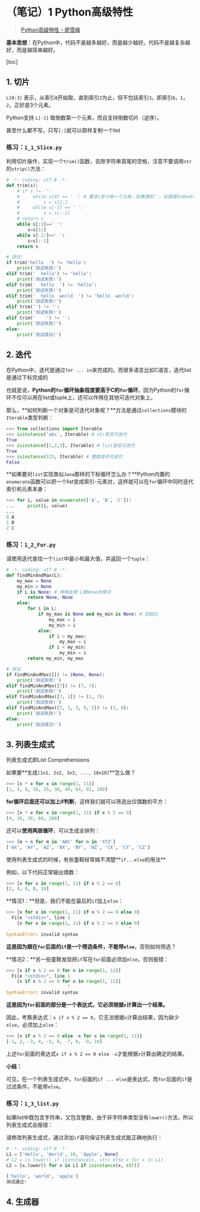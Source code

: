# （笔记）1 Python高级特性

> [Python高级特性 - 廖雪峰](https://www.liaoxuefeng.com/wiki/1016959663602400/1017269809315232)

**基本思想**：在Python中，代码不是越多越好，而是越少越好。代码不是越复杂越好，而是越简单越好。

[toc]

## 1. 切片

`L[0:3]` 表示，从索引`0`开始取，直到索引`3`为止，但不包括索引`3`。即索引`0`，`1`，`2`，正好是3个元素。

Python支持 `L[-1]` 取倒数第一个元素，而且支持倒数切片（逆序）。

甚至什么都不写，只写`[:]`就可以原样复制一个list

### 练习：`1_1_Slice.py`

利用切片操作，实现一个`trim()`函数，去除字符串首尾的空格，注意不要调用`str`的`strip()`方法：

```python
# -*- coding: utf-8 -*-
def trim(s):
    # if s != '':
    #     while s[0] == ' ': # 要求s至少有一个元素，如果遇到''，会报错IndexError: string index out of range
    #         s = s[1:]
    #     while s[-1] == ' ':
    #         s = s[:-1]
    # return s
    while s[:1]==' ':
        s=s[1:]
    while s[-1:]==' ':
        s=s[:-1]
    return s

# 测试:
if trim('hello  ') != 'hello':
    print('测试失败!')
elif trim('  hello') != 'hello':
    print('测试失败!')
elif trim('  hello  ') != 'hello':
    print('测试失败!')
elif trim('  hello  world  ') != 'hello  world':
    print('测试失败!')
elif trim('') != '':
    print('测试失败!')
elif trim('    ') != '':
    print('测试失败!')
else:
    print('测试成功!')
```

## 2. 迭代

在Python中，迭代是通过`for ... in`来完成的。而很多语言比如C语言，迭代list是通过下标完成的

也就是说，**Python的`for`循环抽象程度要高于C的`for`循环**。因为Python的`for`循环不仅可以用在list或tuple上，还可以作用在其他可迭代对象上。

那么，**如何判断一个对象是可迭代对象呢？**方法是通过`collections`模块的`Iterable`类型判断：

```python
>>> from collections import Iterable
>>> isinstance('abc', Iterable) # str是否可迭代
True
>>> isinstance([1,2,3], Iterable) # list是否可迭代
True
>>> isinstance(123, Iterable) # 整数是否可迭代
False
```

**如果要对`list`实现类似`Java`那样的下标循环怎么办？**Python内置的`enumerate`函数可以把一个list变成索引-元素对，这样就可以在`for`循环中同时迭代索引和元素本身：

```python
>>> for i, value in enumerate(['A', 'B', 'C']):
...     print(i, value)
...
0 A
1 B
2 C
```

### 练习：`1_2_For.py`

请使用迭代查找一个`list`中最小和最大值，并返回一个`tuple`：

```python
# -*- coding: utf-8 -*-
def findMinAndMax(L):
    my_max = None
    my_min = None
    if L is None: # 特殊处理 L是None的情况
        return None, None
    else:
        for i in L:
            if my_max is None and my_min is None: # 初始化
                my_max = i
                my_min = i
            else:
                if i > my_max:
                    my_max = i
                if i < my_min:
                    my_min = i
        return my_min, my_max

# 测试
if findMinAndMax([]) != (None, None):
    print('测试失败!')
elif findMinAndMax([7]) != (7, 7):
    print('测试失败!')
elif findMinAndMax([7, 1]) != (1, 7):
    print('测试失败!')
elif findMinAndMax([7, 1, 3, 9, 5]) != (1, 9):
    print('测试失败!')
else:
    print('测试成功!')
```

## 3. 列表生成式

列表生成式即List Comprehensions

如果要**生成`[1x1, 2x2, 3x3, ..., 10x10]`**怎么做？

```python
>>> [x * x for x in range(1, 11)]
[1, 4, 9, 16, 25, 36, 49, 64, 81, 100]
```

**for循环后面还可以加上if判断**，这样我们就可以筛选出仅偶数的平方：

```python
>>> [x * x for x in range(1, 11) if x % 2 == 0]
[4, 16, 36, 64, 100]
```

还可以**使用两层循环**，可以生成全排列：

```python
>>> [m + n for m in 'ABC' for n in 'XYZ']
['AX', 'AY', 'AZ', 'BX', 'BY', 'BZ', 'CX', 'CY', 'CZ']
```

使用列表生成式的时候，有些童鞋经常搞不清楚**`if...else`的用法**

例如，以下代码正常输出偶数：

```python
>>> [x for x in range(1, 11) if x % 2 == 0]
[2, 4, 6, 8, 10]
```

**情况1：**但是，我们不能在最后的`if`加上`else`：

```python
>>> [x for x in range(1, 11) if x % 2 == 0 else 0]
  File "<stdin>", line 1
    [x for x in range(1, 11) if x % 2 == 0 else 0]
                                              ^
SyntaxError: invalid syntax
```

**这是因为跟在`for`后面的`if`是一个筛选条件，不能带`else`**，否则如何筛选？

**情况2：**另一些童鞋发现把`if`写在`for`前面必须加`else`，否则报错：

```python
>>> [x if x % 2 == 0 for x in range(1, 11)]
  File "<stdin>", line 1
    [x if x % 2 == 0 for x in range(1, 11)]
                       ^
SyntaxError: invalid syntax
```

**这是因为`for`前面的部分是一个表达式，它必须根据`x`计算出一个结果。**

因此，考察表达式：`x if x % 2 == 0`，它无法根据`x`计算出结果，因为缺少`else`，必须加上`else`：

```python
>>> [x if x % 2 == 0 else -x for x in range(1, 11)]
[-1, 2, -3, 4, -5, 6, -7, 8, -9, 10]
```

上述`for`前面的表达式`x if x % 2 == 0 else -x`才能根据`x`计算出确定的结果。

**小结：**

可见，在一个列表生成式中，`for`前面的`if ... else`是表达式，而`for`后面的`if`是过滤条件，不能带`else`。

### 练习：`1_3_list.py`

如果list中既包含字符串，又包含整数，由于非字符串类型没有`lower()`方法，所以列表生成式会报错：

请修改列表生成式，通过添加`if`语句保证列表生成式能正确地执行：

```python
# -*- coding: utf-8 -*-
L1 = ['Hello', 'World', 18, 'Apple', None]
# L2 = [x.lower() if isinstance(x, str) else x for x in L1]
L2 = [x.lower() for x in L1 if isinstance(x, str)]
```

```python
['hello', 'world', 'apple']
测试通过!
```

## 4. 生成器